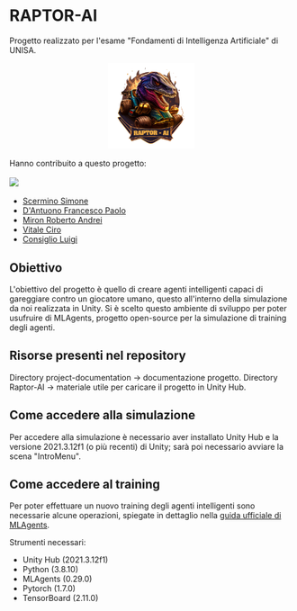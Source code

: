 # RAPTOR-AI
Progetto realizzato per l'esame "Fondamenti di Intelligenza Artificiale" di UNISA.

 

<p align="center"><img src="https://raw.githubusercontent.com/Hikki00/Raptor-AI/main/project-documentation/Raptor_AI-logo.png" style="width:16vw"></p>

 

Hanno contribuito a questo progetto:
<br/><br/>
<a href="https://github.com/Hikki00/Raptor-AI/graphs/contributors">
<img src="https://contrib.rocks/image?repo=Hikki00/Raptor-AI" />
</a>

 

* [Scermino Simone](https://github.com/Hikki00)
* [D'Antuono Francesco Paolo](https://github.com/CpDant)
* [Miron Roberto Andrei](https://github.com/RobertoAM1)
* [Vitale Ciro](https://github.com/cirovitale)
* [Consiglio Luigi](https://github.com/luicons01)

 

 

## Obiettivo
L'obiettivo del progetto è quello di creare agenti intelligenti capaci di gareggiare contro un giocatore umano, questo all'interno della simulazione da noi realizzata in Unity. Si è scelto questo ambiente di sviluppo per poter usufruire di MLAgents, progetto open-source per la simulazione di training degli agenti.

 

 

## Risorse presenti nel repository
Directory project-documentation -> documentazione progetto.
Directory Raptor-AI -> materiale utile per caricare il progetto in Unity Hub.

 

 

## Come accedere alla simulazione 
Per accedere alla simulazione è necessario aver installato Unity Hub e la versione 2021.3.12f1 (o più recenti) di Unity; sarà poi necessario avviare la scena "IntroMenu".

 

 

## Come accedere al training
Per poter effettuare un nuovo training degli agenti intelligenti sono necessarie alcune operazioni, spiegate in dettaglio nella [guida ufficiale di MLAgents](https://github.com/Unity-Technologies/ml-agents#additional-resources).

 

 

Strumenti necessari:
-   Unity Hub (2021.3.12f1)
-   Python (3.8.10)
-   MLAgents (0.29.0)
-   Pytorch (1.7.0)
-   TensorBoard (2.11.0)
